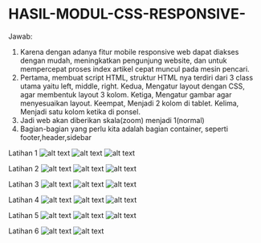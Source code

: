 # HASIL-MODUL-CSS-RESPONSIVE-
Jawab:
1. Karena dengan adanya fitur mobile responsive web dapat diakses dengan mudah, meningkatkan pengunjung website, dan untuk mempercepat proses index artikel cepat muncul pada mesin pencari.
2. Pertama, membuat script HTML, struktur HTML nya terdiri dari 3 class utama yaitu left, middle, right.
   Kedua, Mengatur layout dengan CSS, agar membentuk layout 3 kolom.
   Ketiga, Mengatur gambar agar menyesuaikan layout.
   Keempat, Menjadi 2 kolom di tablet.
   Kelima, Menjadi satu kolom ketika di ponsel.
3. Jadi web akan diberikan skala(zoom) menjadi 1(normal)
4. Bagian-bagian yang perlu kita adalah bagian container, seperti footer,header,sidebar



Latihan 1
![alt text](https://github.com/Rahmawatiasysyifaputri/HASIL-MODUL-CSS-RESPONSIVE-/blob/master/ss%20latihan%201%20(3)%20new.PNG?raw=true)
![alt text](https://github.com/Rahmawatiasysyifaputri/HASIL-MODUL-CSS-RESPONSIVE-/blob/master/ss%20latihan%201%20(2)%20new.PNG?raw=true)
![alt text](https://github.com/Rahmawatiasysyifaputri/HASIL-MODUL-CSS-RESPONSIVE-/blob/master/ss%20latihan%201.PNG?raw=true)

Latihan 2
![alt text](https://github.com/Rahmawatiasysyifaputri/HASIL-MODUL-CSS-RESPONSIVE-/blob/master/ss%20latihan%202%20(1).PNG?raw=true)
![alt text](https://github.com/Rahmawatiasysyifaputri/HASIL-MODUL-CSS-RESPONSIVE-/blob/master/ss%20latihan%202%20(2)%20new.PNG?raw=true)
![alt text](https://github.com/Rahmawatiasysyifaputri/HASIL-MODUL-CSS-RESPONSIVE-/blob/master/ss%20latihan%202(3).PNG?raw=true)

Latihan 3
![alt text](https://github.com/Rahmawatiasysyifaputri/HASIL-MODUL-CSS-RESPONSIVE-/blob/master/ss%20latihan%203.PNG?raw=true)
![alt text](https://github.com/Rahmawatiasysyifaputri/HASIL-MODUL-CSS-RESPONSIVE-/blob/master/ss%20latihan%203(2).PNG?raw=true)
![alt text](https://github.com/Rahmawatiasysyifaputri/HASIL-MODUL-CSS-RESPONSIVE-/blob/master/ss%20latihan%203%20(3).PNG?raw=true)

Latihan 4
![alt text](https://github.com/Rahmawatiasysyifaputri/HASIL-MODUL-CSS-RESPONSIVE-/blob/master/ss%20latihan%204.PNG?raw=true)
![alt text](https://github.com/Rahmawatiasysyifaputri/HASIL-MODUL-CSS-RESPONSIVE-/blob/master/ss%20latihan%204%20(2).PNG?raw=true)
![alt text](https://github.com/Rahmawatiasysyifaputri/HASIL-MODUL-CSS-RESPONSIVE-/blob/master/ss%20latihan%204%20(3).PNG?raw=true)

Latihan 5
![alt text](https://github.com/Rahmawatiasysyifaputri/HASIL-MODUL-CSS-RESPONSIVE-/blob/master/ss%20latihan%205.PNG?raw=true)
![alt text](https://github.com/Rahmawatiasysyifaputri/HASIL-MODUL-CSS-RESPONSIVE-/blob/master/ss%20latihan%205%20(2).PNG?raw=true)
![alt text](https://github.com/Rahmawatiasysyifaputri/HASIL-MODUL-CSS-RESPONSIVE-/blob/master/ss%20latihan%205%20(3).PNG?raw=true)

Latihan 6
![alt text](https://github.com/Rahmawatiasysyifaputri/HASIL-MODUL-CSS-RESPONSIVE-/blob/master/ss%20latihan%206.PNG?raw=true)
![alt text](https://github.com/Rahmawatiasysyifaputri/HASIL-MODUL-CSS-RESPONSIVE-/blob/master/ss%20latihan%206%20(2)%20new.PNG?raw=true)






